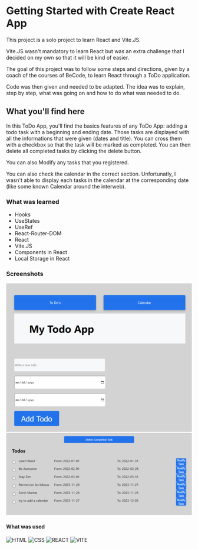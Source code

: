 # Getting Started with Create React App

This project is a solo project to learn React and Vite.JS.

Vite.JS wasn't mandatory to learn React but was an extra challenge that I decided on my own so that it will be kind of easier.

The goal of this project was to follow some steps and directions, given by a coach of the courses of BeCode, to learn React through a ToDo application.

Code was then given and needed to be adapted. The idea was to explain, step by step, what was going on and how to do what was needed to do.

## What you'll find here

In this ToDo App, you'll find the basics features of any ToDo App: adding a todo task with a beginning and ending date. Those tasks are displayed with all the informations that were given (dates and title). You can cross them with a checkbox so that the task will be marked as completed. You can then delete all completed tasks by clicking the delete button.

You can also Modify any tasks that you registered.

You can also check the calendar in the correct section. Unfortunatly, I wasn't able to display each tasks in the calendar at the corresponding date (like some known Calendar around the interweb). 

### What was learned

- Hooks
- UseStates
- UseRef
- React-Router-DOM
- React
- Vite.JS
- Components in React
- Local Storage in React

### Screenshots

![screenshot app](/getting_started/react/img/ToDoApp.png)
![screenshot app](/getting_started/react/img/ToDoApp-Display.png)

#### What was used

![HTML](https://img.shields.io/badge/HTML5-E34F26?style=for-the-badge&logo=html5&logoColor=white)
![CSS](https://img.shields.io/badge/CSS3-1572B6?style=for-the-badge&logo=css3&logoColor=white)
![REACT](https://img.shields.io/badge/React-20232A?style=for-the-badge&logo=react&logoColor=61DAFB)
![VITE](https://img.shields.io/badge/Vite-B73BFE?style=for-the-badge&logo=vite&logoColor=FFD62E)

